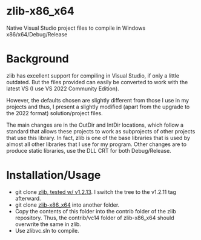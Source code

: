 # zlib-x86_x64
Native Visual Studio project files to compile in Windows x86/x64/Debug/Release

# Background #
zlib has excellent support for compiling in Visual Studio, if only a
little outdated. But the files provided can easily be converted to
work with the latest VS (I use VS 2022 Community Edition).

However, the defaults chosen are slightly different from those I use
in my projects and thus, I present a slightly modified (apart from the
upgrade to the 2022 format) solution/project files.

The main changes are in the OutDir and IntDir locations, which follow
a standard that allows these projects to work as subprojects of other
projects that use this library. In fact, zlib is one of the base
libraries that is used by almost all other libraries that I use for my
program. Other changes are to produce static libraries, use the DLL
CRT for both Debug/Release.

# Installation/Usage #
  * git clone [zlib, tested w/ v1.2.13](https://github.com/madler/zlib.git). I switch the tree to the v1.2.11 tag afterward.
  * git clone [zlib-x86_x64](https://github.com/sridharb1/zlib-x86_x64) into another folder.
  * Copy the contents of this folder into the contrib folder
    of the zlib repository. Thus, the contrib/vc14 folder of zlib-x86_x64
    should overwrite the same in zlib.
  * Use zlibvc.sln to compile.
